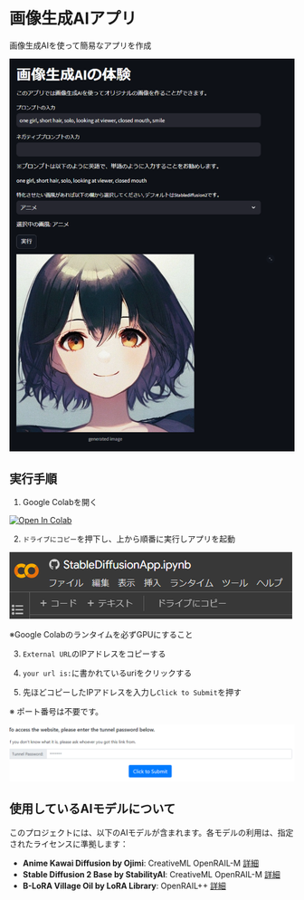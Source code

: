 # 画像生成AIアプリ

画像生成AIを使って簡易なアプリを作成

![site](./asset/site.png)

## 実行手順

1. Google Colabを開く
<a target="_blank" href="https://colab.research.google.com/github/Hoku113/GenerateImageApp/blob/master/StableDiffusionApp.ipynb">
  <img src="https://colab.research.google.com/assets/colab-badge.svg" alt="Open In Colab"/>
</a>


2. `ドライブにコピー`を押下し、上から順番に実行しアプリを起動

![copy_drive](./asset/copy_drive.png)

※Google Colabのランタイムを必ずGPUにすること

3. `External URL`のIPアドレスをコピーする

4. `your url is:`に書かれているuriをクリックする

5. 先ほどコピーしたIPアドレスを入力し`Click to Submit`を押す

※ ポート番号は不要です。

![access](./asset/access.png)


## 使用しているAIモデルについて
このプロジェクトには、以下のAIモデルが含まれます。各モデルの利用は、指定されたライセンスに準拠します：
- **Anime Kawai Diffusion by Ojimi**: CreativeML OpenRAIL-M [詳細](https://huggingface.co/Ojimi/anime-kawai-diffusion)
- **Stable Diffusion 2 Base by StabilityAI**: CreativeML OpenRAIL-M [詳細](https://huggingface.co/stabilityai/stable-diffusion-2-base)
- **B-LoRA Village Oil by LoRA Library**: OpenRAIL++ [詳細](https://huggingface.co/lora-library/B-LoRA-village_oil)

